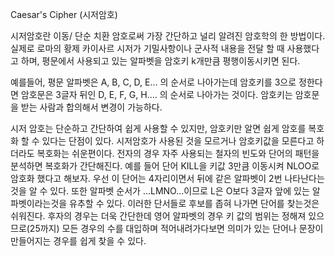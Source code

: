 Caesar's Cipher (시저암호)

시저암호란 이동/ 단순 치환 암호로써 가장 간단하고 널리 알려진 암호학의 한 방법이다. 
실제로 로마의 황제 카이사르 시저가 기밀사항이나 군사적 내용을 전달 할 때 사용했다고 하며, 평문에서 사용되고 있는 알파벳을 암호키 k개만큼 평행이동시키면 된다. 

예를들어, 평문 알파벳은 A, B, C, D, E... 의 순서로 나아가는데 
암호키를 3으로 정한다면
암호문은 3글자 뒤인 D, E, F, G, H.... 의 순서로 나아가는 것이다. 
암호키는 암호문을 받는 사람과 합의해서 변경이 가능하다.

시저 암호는 단순하고 간단하여 쉽게 사용할 수 있지만,  암호키만 알면 쉽게 암호를 복호화 할 수 있다는 단점이 있다. 
시저암호가 사용된 것을 모르거나 암호키값을 모른다고 하더라도 복호화는 쉬운편이다. 
전자의 경우 자주 사용되는 철자의 빈도와 단어의 패턴을 분석하면 복호화가 간단해진다. 예를 들어 단어 KILL을 키값 3만큼 이동시켜 NLOO로 암호화 했다고 해보자. 우선 이 단어는 4자리이면서 뒤에 같은 알파벳이 2번 나타난다는것을 알 수 있다. 또한 알파벳 순서가 ...LMNO...이므로 L은 O보다 3글자 앞에 있는 알파벳이라는것을 유추할 수 있다. 이러한 단서들로 후보를 좁혀 나가면 단어를 찾는것은 쉬워진다. 
후자의 경우는 더욱 간단한데
영어 알파벳의 경우 키 값의 범위는 정해져 있으므로(25까지) 모든 경우의 수를 대입하며 적어내려가다보면 의미가 있는 단어나 문장이 만들어지는 경우를 쉽게 찾을 수 있다. 
